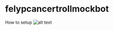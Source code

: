 # felypcancertrollmockbot

How to setup ![alt text](https://static-cdn.jtvnw.net/emoticons/v2/emotesv2_e0ca296b283249929d8882cdad23dd75/default/dark/3.0)
